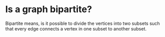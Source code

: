# Is a graph bipartite?

Bipartite means, is it possible to divide the vertices into two subsets such that every edge connects a vertex in one subset to another subset.
